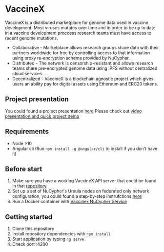 # VaccineX

VaccineX is a distributed marketplace for genome data used in vaccine development. Most viruses mutates over time and in order to be up to date in a vaccine development proccess research teams must have access to recent genome mutations. 

* Collaborative - Marketplace allows research groups share data with their partners worldwide for free by controlling access to that information using proxy re-encryption scheme provided by NuCypher.
* Distributed - The network is censorship-resistant and allows research teams share pre-encrypted genome data using IPFS without centralized cloud services.
* Decentralized - VaccineX is a blockchain agnostic project which gives users an ability pay for digital assets using Ethereum and ERC20 tokens.

## Project presentation
You could found a project presentation [here](https://drive.google.com/file/d/1e9SeVeltAzGXgycJx-RmXVoIQvskY6PE/view?usp=sharing)
Please check out [video presentation and quick project demo](https://www.youtube.com/watch?v=OD7qVY-5-T8)

## Requirements

* Node >10
* Angular cli (Run `npm install -g @angular/cli` to install if you don't have it)

## Before start
1. Make sure you have a working VaccineX API server that could be found in that [repository](https://github.com/bahadylbekov/vaccinex_api "VaccineX API")
2. Set up a set of NuCypher's Ursula nodes on federated only network configuration, you could found a step-by-step instrufctions [here](https://docs.nucypher.com/en/latest/guides/network_node/ursula_configuration_guide.html)
3. Run a Docker container with [Vaccinex NuCypher Service](https://github.com/bahadylbekov/vaccinex-nucypher-service)

## Getting started

1. Clone this repository
2. Install repository dependencies with `npm install`
2. Start application by typing `ng serve`
3. Check port :4200

